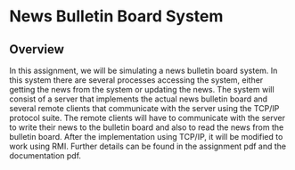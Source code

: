 # News Bulletin Board System

## Overview
In this assignment, we will be simulating a news bulletin board system. In this system there
are several processes accessing the system, either getting the news from the system or updating
the news. The system will consist of a server that implements the actual news bulletin board
and several remote clients that communicate with the server using the TCP/IP protocol suite.
The remote clients will have to communicate with the server to write their news to the bulletin
board and also to read the news from the bulletin board. After the implementation using TCP/IP, it will be modified to work using RMI. Further details can be found in the assignment pdf and the documentation pdf.